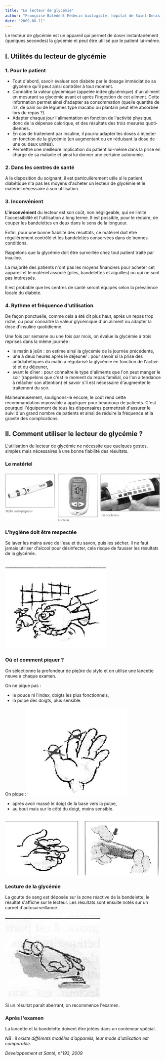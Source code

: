 ```yaml
---
title: "Le lecteur de glycémie"
author: "Françoise Balédent Médecin biologiste, hôpital de Saint-Denis, France."
date: "2009-08-11"
---
```


Le lecteur de glycémie est un appareil qui permet de doser instantanément (quelques secondes) la glycémie et peut être utilisé par le patient lui-même.
## **I. Utilités du lecteur de glycémie**

### **1. Pour le patient**

*   Tout d'abord, savoir évaluer son diabète par le dosage immédiat de sa glycémie qu'il peut ainsi contrôler à tout moment.
*   Connaître la valeur glycémique (appelée index glycémique) d'un aliment en mesurant sa glycé­mie avant et après l'ingestion de cet aliment. Cette information permet ainsi d'adapter sa consommation (quelle quantité de riz, de pain ou de légumes type macabo ou plantain peut être absorbée lors du repas ?).
*   Adapter chaque jour l'alimentation en fonction de l'activité physique, donc de la dépense calo­rique, et des résultats des trois mesures quoti­diennes.
*   En cas de traitement par insuline, il pourra adap­ter les doses à injecter en fonction de la glycémie (en augmentant ou en réduisant la dose de une ou deux unités).
*   Permettre une meilleure implication du patient lui-même dans la prise en charge de sa maladie et ainsi lui donner une certaine autonomie.

### **2. Dans les centres de santé**

A la disposition du soignant, il est particulièrement utile si le patient diabétique n'a pas les moyens d'acheter un lecteur de glycémie et le matériel nécessaire à son utilisation.

### 3. Inconvénient

**L'inconvénient** du lecteur est son coût, non négligeable, qui en limite l'accessibilité et l'utilisa­tion à long terme. Il est possible, pour le réduire, de couper les bandelettes en deux dans le sens de la longueur.

Enfin, pour une bonne fiabilité des résultats, ce matériel doit être régulièrement contrôlé et les bandelettes conservées dans de bonnes condi­tions.

Rappelons que la glycémie doit être surveillée chez tout patient traité par insuline.

La majorité des patients n'ont pas les moyens financiers pour acheter cet appareil et le matériel associé (piles, bandelettes et aiguilles) ou qui ne sont pas intéressés.

Il est probable que les centres de santé seront équipés selon la prévalence locale du diabète.

### 4. Rythme et fréquence d'utilisation

De façon ponctuelle, comme cela a été dit plus haut, après un repas trop riche, ou pour connaître la valeur glycémique d'un aliment ou adapter la dose d'insuline quotidienne.

Une fois par semaine ou une fois par mois, on évalue la glycémie à trois reprises dans la même journée :

*   le matin à jeûn : on estime ainsi la glycémie de la journée précédente,
*   une à deux heures après le déjeuner : pour savoir si la prise des antidiabétiques du matin a régularisé la glycémie en fonction de l'activi­té et du déjeuner,
*   avant le dîner : pour connaître le type d'ali­ments que l'on peut manger le soir (rappelons que c'est le moment du repas familial, où l'on a tendance à relâcher son attention) et savoir s'il est nécessaire d'augmenter le traitement du soir.

Malheureusement, soulignons-le encore, le coût rend cette recommandation impossible à appliquer pour beaucoup de patients. C'est pourquoi l'équi­pement de tous les dispensaires permettrait d'as­surer le suivi d'un grand nombre de patients et ainsi de réduire la fréquence et la gravité des com­plications.

## II. Comment utiliser le lecteur de glycémie ?

L'utilisation du lecteur de glycémie ne nécessite que quelques gestes, simples mais nécessaires à une bonne fiabilité des résultats.

### Le matériel

![](12088-1.jpg)


### L'hygiène doit être respectée

Se laver les mains avec de l'eau et du savon, puis les sécher. Il ne faut jamais utiliser d'alcool pour désinfecter, cela risque de fausser les résultats de la glycémie.

![](12088-3.jpg)


### Où et comment piquer ?

On sélectionne la profondeur de piqûre du stylo et on utilise une lancette neuve à chaque examen.

On ne pique pas :

*   le pouce ni l'index, doigts les plus fonctionnels,
*   la pulpe des doigts, plus sensible.

On pique :![](12088-5.jpg)


*   après avoir massé le doigt de la base vers la pulpe,
*   au bout mais sur le côté du doigt, moins sensible.

![](12088-7.jpg)


### Lecture de la glycémie

La goutte de sang est déposée sur la zone réactive de la bandelette, le résultat s'affiche sur le lecteur. Les résultats sont ensuite notés sur un carnet d'autosurveillance.

![](12088-9.jpg)


Si un résultat paraît aberrant, on recommence l'examen.

### Après l'examen

La lancette et la bandelette doivent être jetées dans un conteneur spécial.

_NB : il existe différents modèles d'appareils, leur mode d'utilisation est comparable._

_Développement et Santé, n°193, 2009_